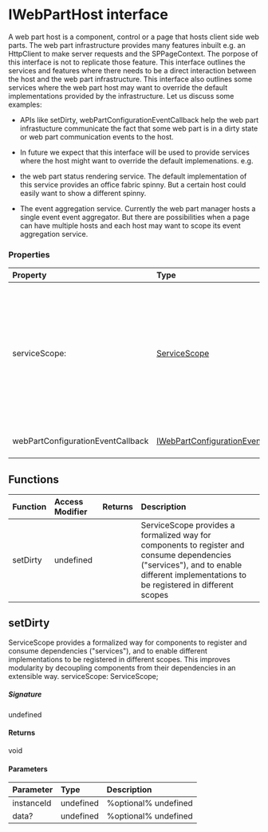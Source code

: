 # IWebPartHost interface

A web part host is a component, control or a page that hosts client side web parts. 
The web part infrastructure provides many features inbuilt e.g. an HttpClient to make 
server requests and the SPPageContext. The porpose of this interface is not to replicate 
those feature. This interface outlines the services and features where there needs to be 
a direct interaction between the host and the web part infrastructure. This interface also 
outlines some services where the web part host may want to override the default 
implementations provided by the infrastructure. Let us discuss some examples: 
 
- APIs like setDirty, webPartConfigurationEventCallback help the web part infrastucture 
communicate the fact that some web part is in a dirty state or web part communication 
events to the host. 
 
- In future we expect that this interface will be used to provide services where the host 
might want to override the default implemenations. e.g. 
- the web part status rendering service. The default implementation of this service 
provides an office fabric spinny. But a certain host could easily want to show a 
different spinny. 
 
- The event aggregation service. Currently the web part manager hosts a single event 
event aggregator. But there are possibilities when a page can have multiple hosts 
and each host may want to scope its event aggregation service.



### Properties

| Property	   | Type	| Description|
|:-------------|:-------|:-----------|
|serviceScope:      | [ServiceScope](ServiceScope.md) | ServiceScope provides a formalized way for components to register and consume dependencies  ("services"), and to enable different implementations to be registered in different scopes |
|webPartConfigurationEventCallback      | [IWebPartConfigurationEventCallback](IWebPartConfigurationEventCallback.md) | Web part configuration event callback |





## Functions

| Function	   | Access Modifier | Returns	| Description|
|:-------------|:----|:-------|:-----------|
|setDirty      | undefined |  | ServiceScope provides a formalized way for components to register and consume dependencies  ("services"), and to enable different implementations to be registered in different scopes |



## setDirty

ServiceScope provides a formalized way for components to register and consume dependencies 
("services"), and to enable different implementations to be registered in different scopes. 
This improves modularity by decoupling components from their dependencies in an extensible way. 
serviceScope: ServiceScope;

##### Signature
undefined

#### Returns
void

#### Parameters


| Parameter	   | Type    | Description |
|:-------------|:---------------|:------------|
| instanceId     | undefined | %optional% undefined |
| data?     | undefined | %optional% undefined |

